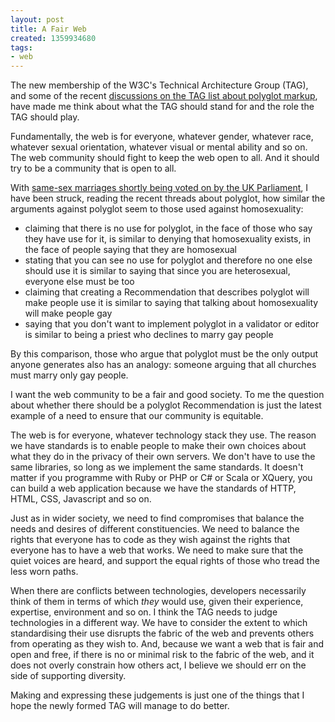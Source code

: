 ```yaml
---
layout: post
title: A Fair Web
created: 1359934680
tags:
- web
---
```

The new membership of the W3C's Technical Architecture Group (TAG), and some of the recent [discussions on the TAG list about polyglot markup](http://lists.w3.org/Archives/Public/www-tag/2013Jan/), have made me think about what the TAG should stand for and the role the TAG should play.

Fundamentally, the web is for everyone, whatever gender, whatever race, whatever sexual orientation, whatever visual or mental ability and so on. The web community should fight to keep the web open to all. And it should try to be a community that is open to all.

With [same-sex marriages shortly being voted on by the UK Parliament](http://www.bbc.co.uk/news/uk-18407568), I have been struck, reading the recent threads about polyglot, how similar the arguments against polyglot seem to those used against homosexuality:

  * claiming that there is no use for polyglot, in the face of those who say they have use for it, is similar to denying that homosexuality exists, in the face of people saying that they are homosexual
  * stating that you can see no use for polyglot and therefore no one else should use it is similar to saying that since you are heterosexual, everyone else must be too
  * claiming that creating a Recommendation that describes polyglot will make people use it is similar to saying that talking about homosexuality will make people gay
  * saying that you don't want to implement polyglot in a validator or editor is similar to being a priest who declines to marry gay people

By this comparison, those who argue that polyglot must be the only output anyone generates also has an analogy: someone arguing that all churches must marry only gay people.

I want the web community to be a fair and good society. To me the question about whether there should be a polyglot Recommendation is just the latest example of a need to ensure that our community is equitable.

The web is for everyone, whatever technology stack they use. The reason we have standards is to enable people to make their own choices about what they do in the privacy of their own servers. We don't have to use the same libraries, so long as we implement the same standards. It doesn't matter if you programme with Ruby or PHP or C# or Scala or XQuery, you can build a web application because we have the standards of HTTP, HTML, CSS, Javascript and so on.

Just as in wider society, we need to find compromises that balance the needs and desires of different constituencies. We need to balance the rights that everyone has to code as they wish against the rights that everyone has to have a web that works. We need to make sure that the quiet voices are heard, and support the equal rights of those who tread the less worn paths.

When there are conflicts between technologies, developers necessarily think of them in terms of which *they* would use, given their experience, expertise, environment and so on. I think the TAG needs to judge technologies in a different way. We have to consider the extent to which standardising their use disrupts the fabric of the web and prevents others from operating as they wish to. And, because we want a web that is fair and open and free, if there is no or minimal risk to the fabric of the web, and it does not overly constrain how others act, I believe we should err on the side of supporting diversity.

Making and expressing these judgements is just one of the things that I hope the newly formed TAG will manage to do better.
